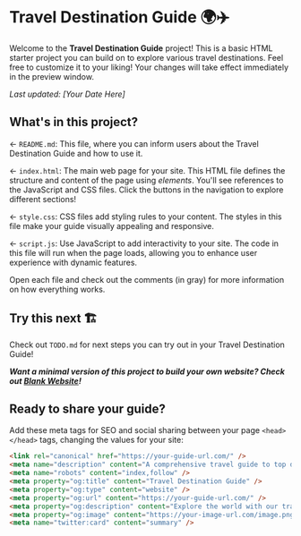 # Travel Destination Guide 🌍✈️

Welcome to the **Travel Destination Guide** project! This is a basic HTML starter project you can build on to explore various travel destinations. Feel free to customize it to your liking! Your changes will take effect immediately in the preview window.

_Last updated: [Your Date Here]_

## What's in this project?

← `README.md`: This file, where you can inform users about the Travel Destination Guide and how to use it.

← `index.html`: The main web page for your site. This HTML file defines the structure and content of the page using _elements_. You'll see references to the JavaScript and CSS files. Click the buttons in the navigation to explore different sections!

← `style.css`: CSS files add styling rules to your content. The styles in this file make your guide visually appealing and responsive.

← `script.js`: Use JavaScript to add interactivity to your site. The code in this file will run when the page loads, allowing you to enhance user experience with dynamic features.

Open each file and check out the comments (in gray) for more information on how everything works.

## Try this next 🏗️

Check out `TODO.md` for next steps you can try out in your Travel Destination Guide!

___Want a minimal version of this project to build your own website? Check out [Blank Website](https://glitch.com/edit/#!/remix/glitch-blank-website)!___

## Ready to share your guide?

Add these meta tags for SEO and social sharing between your page `<head></head>` tags, changing the values for your site:

```html
<link rel="canonical" href="https://your-guide-url.com/" />
<meta name="description" content="A comprehensive travel guide to top destinations around the world."/>
<meta name="robots" content="index,follow" />
<meta property="og:title" content="Travel Destination Guide" />
<meta property="og:type" content="website" />
<meta property="og:url" content="https://your-guide-url.com/" />
<meta property="og:description" content="Explore the world with our travel destination guide."/>
<meta property="og:image" content="https://your-image-url.com/image.png"/>
<meta name="twitter:card" content="summary" />
